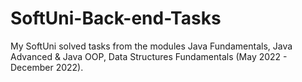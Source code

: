 # SoftUni-Back-end-Tasks

My SoftUni solved tasks from the modules Java Fundamentals, Java Advanced & Java OOP, Data Structures Fundamentals (May 2022 - December 2022).

